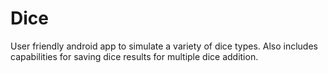 # Dice
User friendly android app to simulate a variety of dice types. Also includes capabilities for saving dice results for multiple dice addition.

